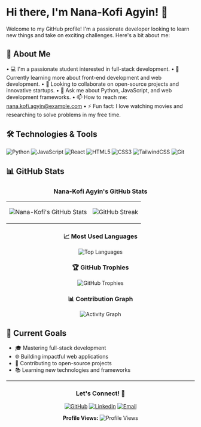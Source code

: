 # Hi there, I'm Nana-Kofi Agyin! 👋

Welcome to my GitHub profile! I'm a passionate developer looking to learn new things and take on exciting challenges. Here's a bit about me:

## 🚀 About Me

• 💻 I'm a passionate student interested in full-stack development.
• 🌱 Currently learning more about front-end development and web development.
• 🤝 Looking to collaborate on open-source projects and innovative startups.
• 💬 Ask me about Python, JavaScript, and web development frameworks.
• 📫 How to reach me: nana.kofi.agyin@example.com
• ⚡ Fun fact: I love watching movies and researching to solve problems in my free time.

## 🛠️ Technologies & Tools

![Python](https://img.shields.io/badge/-Python-3776AB?style=flat-square&logo=Python&logoColor=white)
![JavaScript](https://img.shields.io/badge/-JavaScript-F7DF1E?style=flat-square&logo=javascript&logoColor=black)
![React](https://img.shields.io/badge/-React-61DAFB?style=flat-square&logo=react&logoColor=black)
![HTML5](https://img.shields.io/badge/-HTML5-E34F26?style=flat-square&logo=html5&logoColor=white)
![CSS3](https://img.shields.io/badge/-CSS3-1572B6?style=flat-square&logo=css3&logoColor=white)
![TailwindCSS](https://img.shields.io/badge/-TailwindCSS-38B2AC?style=flat-square&logo=tailwind-css&logoColor=white)
![Git](https://img.shields.io/badge/-Git-F05032?style=flat-square&logo=git&logoColor=white)

## 📊 GitHub Stats

<div align="center">

### Nana-Kofi Agyin's GitHub Stats

<table>
<tr>
<td>

![Nana-Kofi's GitHub Stats](https://github-readme-stats.vercel.app/api?username=Nana-Kofi-Agyin&show_icons=true&theme=dark&hide_border=true&count_private=true&include_all_commits=true)

</td>
<td>

![GitHub Streak](https://github-readme-streak-stats.herokuapp.com/?user=Nana-Kofi-Agyin&theme=dark&hide_border=true)

</td>
</tr>
</table>

### 📈 Most Used Languages

![Top Languages](https://github-readme-stats.vercel.app/api/top-langs/?username=Nana-Kofi-Agyin&layout=compact&theme=dark&hide_border=true&langs_count=8)

### 🏆 GitHub Trophies

![GitHub Trophies](https://github-profile-trophy.vercel.app/?username=Nana-Kofi-Agyin&theme=darkhub&no-frame=true&margin-w=15)

### 📊 Contribution Graph

![Activity Graph](https://github-readme-activity-graph.vercel.app/graph?username=Nana-Kofi-Agyin&theme=react-dark&hide_border=true)

</div>

## 🎯 Current Goals

- 🎓 Mastering full-stack development
- 🌐 Building impactful web applications
- 🤝 Contributing to open-source projects
- 📚 Learning new technologies and frameworks

---

<div align="center">
  
### Let's Connect! 🌟
  
[![GitHub](https://img.shields.io/badge/-GitHub-181717?style=flat-square&logo=github)](https://github.com/Nana-Kofi-Agyin)
[![LinkedIn](https://img.shields.io/badge/-LinkedIn-0A66C2?style=flat-square&logo=linkedin&logoColor=white)](https://linkedin.com/in/nana-kofi-agyin)
[![Email](https://img.shields.io/badge/-Email-D14836?style=flat-square&logo=gmail&logoColor=white)](mailto:nana.kofi.agyin@example.com)

**Profile Views:** ![Profile Views](https://komarev.com/ghpvc/?username=Nana-Kofi-Agyin&color=brightgreen)

</div>
